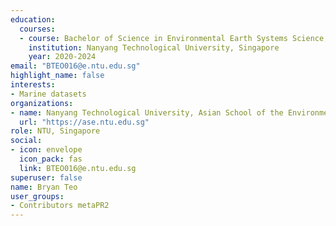 ```yaml
---
education:
  courses:
  - course: Bachelor of Science in Environmental Earth Systems Science, (current)
    institution: Nanyang Technological University, Singapore
    year: 2020-2024
email: "BTEO016@e.ntu.edu.sg"
highlight_name: false
interests:
- Marine datasets
organizations:
- name: Nanyang Technological University, Asian School of the Environment
  url: "https://ase.ntu.edu.sg"
role: NTU, Singapore
social:
- icon: envelope
  icon_pack: fas
  link: BTEO016@e.ntu.edu.sg
superuser: false
name: Bryan Teo
user_groups:
- Contributors metaPR2
---
```

